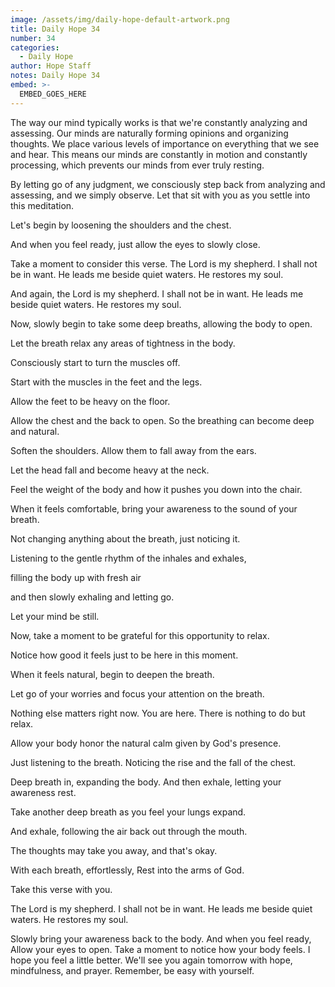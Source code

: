 ```yaml
---
image: /assets/img/daily-hope-default-artwork.png
title: Daily Hope 34
number: 34
categories:
  - Daily Hope
author: Hope Staff
notes: Daily Hope 34
embed: >-
  EMBED_GOES_HERE
---
```

The way our mind typically works is that we're constantly analyzing and assessing. Our minds are naturally forming opinions and organizing thoughts. We place various levels of importance on everything that we see and hear. This means our minds are constantly in motion and constantly processing, which prevents our minds from ever truly resting.

By letting go of any judgment, we consciously step back from analyzing and assessing, and we simply observe. Let that sit with you as you settle into this meditation.

Let's begin by loosening the shoulders and the chest.

And when you feel ready, just allow the eyes to slowly close.

Take a moment to consider this verse. The Lord is my shepherd. I shall not be in want. He leads me beside quiet waters. He restores my soul.

And again, the Lord is my shepherd. I shall not be in want. He leads me beside quiet waters. He restores my soul.

Now, slowly begin to take some deep breaths, allowing the body to open.

Let the breath relax any areas of tightness in the body.

Consciously start to turn the muscles off.

Start with the muscles in the feet and the legs.

Allow the feet to be heavy on the floor.

Allow the chest and the back to open. So the breathing can become deep and natural.

Soften the shoulders. Allow them to fall away from the ears.

Let the head fall and become heavy at the neck.

Feel the weight of the body and how it pushes you down into the chair.

When it feels comfortable, bring your awareness to the sound of your breath.

Not changing anything about the breath, just noticing it.

Listening to the gentle rhythm of the inhales and exhales,

filling the body up with fresh air

and then slowly exhaling and letting go.

Let your mind be still.

Now, take a moment to be grateful for this opportunity to relax.

Notice how good it feels just to be here in this moment.

When it feels natural, begin to deepen the breath.

Let go of your worries and focus your attention on the breath.

Nothing else matters right now. You are here. There is nothing to do but relax.

Allow your body honor the natural calm given by God's presence.

Just listening to the breath. Noticing the rise and the fall of the chest.

Deep breath in, expanding the body. And then exhale, letting your awareness rest.

Take another deep breath as you feel your lungs expand.

And exhale, following the air back out through the mouth.

The thoughts may take you away, and that's okay.

With each breath, effortlessly, Rest into the arms of God.

Take this verse with you.

The Lord is my shepherd. I shall not be in want. He leads me beside quiet waters. He restores my soul.

Slowly bring your awareness back to the body. And when you feel ready, Allow your eyes to open. Take a moment to notice how your body feels. I hope you feel a little better. We'll see you again tomorrow with hope, mindfulness, and prayer. Remember, be easy with yourself.

